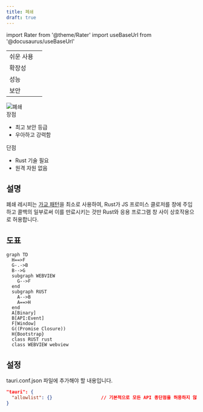 ```yaml
---
title: 폐쇄
draft: true
---
```


import Rater from '@theme/Rater'
import useBaseUrl from '@docusaurus/useBaseUrl'

<div className="row">
  <div className="col col--4">
    <table>
      <tr>
        <td>쉬운 사용</td>
        <td><Rater value="2"/></td>
      </tr>
      <tr>
        <td>확장성</td>
        <td><Rater value="4"/></td>
      </tr>
      <tr>
        <td>성능</td>
        <td><Rater value="5"/></td>
      </tr>
      <tr>
        <td>보안</td>
        <td><Rater value="5" /></td>
      </tr>
    </table>
  </div>
  <div className="col col--4 pattern-logo">
    <img src={useBaseUrl('img/recipes/Lockdown.svg')} alt="폐쇄" />
  </div>
  <div className="col col--4">
    장점
    <ul>
      <li>최고 보안 등급</li>
      <li>우아하고 강력함</li>
    </ul>
    단점
    <ul>
      <li>Rust 기술 필요</li>
      <li>원격 자원 없음</li>
    </ul>
  </div>
</div>

## 설명

폐쇄 레시피는 [가교 패턴](./bridge)을 최소로 사용하여, Rust가 JS 프로미스 클로저를 창에 주입하고 콜백의 일부로써 이를 만료시키는 것만 Rust와 응용 프로그램 창 사이 상호작용으로 허용합니다.

## 도표

```mermaid
graph TD
  H==>F
  G-.->B
  B-->G
  subgraph WEBVIEW
    G-->F
  end
  subgraph RUST
    A-->B
    A==>H
  end
  A[Binary]
  B[API:Event]
  F[Window]
  G((Promise Closure))
  H{Bootstrap}
  class RUST rust
  class WEBVIEW webview
```

## 설정

tauri.conf.json 파일에 추가해야 할 내용입니다.

```json
"tauri": {
  "allowlist": {}                  // 기본적으로 모든 API 종단점을 허용하지 않습니다
}
```
